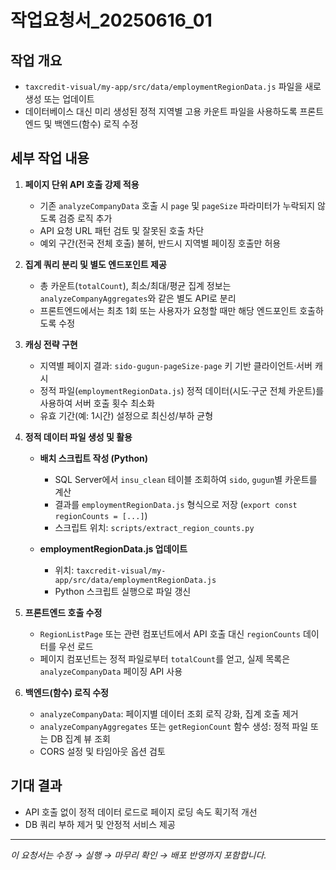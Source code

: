 # 작업요청서\_20250616\_01

## 작업 개요

* `taxcredit-visual/my-app/src/data/employmentRegionData.js` 파일을 새로 생성 또는 업데이트
* 데이터베이스 대신 미리 생성된 정적 지역별 고용 카운트 파일을 사용하도록 프론트엔드 및 백엔드(함수) 로직 수정

## 세부 작업 내용

1. **페이지 단위 API 호출 강제 적용**

   * 기존 `analyzeCompanyData` 호출 시 `page` 및 `pageSize` 파라미터가 누락되지 않도록 검증 로직 추가
   * API 요청 URL 패턴 검토 및 잘못된 호출 차단
   * 예외 구간(전국 전체 호출) 불허, 반드시 지역별 페이징 호출만 허용

2. **집계 쿼리 분리 및 별도 엔드포인트 제공**

   * 총 카운트(`totalCount`), 최소/최대/평균 집계 정보는 `analyzeCompanyAggregates`와 같은 별도 API로 분리
   * 프론트엔드에서는 최초 1회 또는 사용자가 요청할 때만 해당 엔드포인트 호출하도록 수정

3. **캐싱 전략 구현**

   * 지역별 페이지 결과: `sido-gugun-pageSize-page` 키 기반 클라이언트·서버 캐시
   * 정적 파일(`employmentRegionData.js`) 정적 데이터(시도·구군 전체 카운트)를 사용하여 서버 호출 횟수 최소화
   * 유효 기간(예: 1시간) 설정으로 최신성/부하 균형

4. **정적 데이터 파일 생성 및 활용**

   * **배치 스크립트 작성 (Python)**

     * SQL Server에서 `insu_clean` 테이블 조회하여 `sido`, `gugun`별 카운트를 계산
     * 결과를 `employmentRegionData.js` 형식으로 저장 (`export const regionCounts = [...]`)
     * 스크립트 위치: `scripts/extract_region_counts.py`
   * **employmentRegionData.js 업데이트**

     * 위치: `taxcredit-visual/my-app/src/data/employmentRegionData.js`
     * Python 스크립트 실행으로 파일 갱신

5. **프론트엔드 호출 수정**

   * `RegionListPage` 또는 관련 컴포넌트에서 API 호출 대신 `regionCounts` 데이터를 우선 로드
   * 페이지 컴포넌트는 정적 파일로부터 `totalCount`를 얻고, 실제 목록은 `analyzeCompanyData` 페이징 API 사용

6. **백엔드(함수) 로직 수정**

   * `analyzeCompanyData`: 페이지별 데이터 조회 로직 강화, 집계 호출 제거
   * `analyzeCompanyAggregates` 또는 `getRegionCount` 함수 생성: 정적 파일 또는 DB 집계 뷰 조회
   * CORS 설정 및 타임아웃 옵션 검토

## 기대 결과

* API 호출 없이 정적 데이터 로드로 페이지 로딩 속도 획기적 개선
* DB 쿼리 부하 제거 및 안정적 서비스 제공

---

*이 요청서는 수정 → 실행 → 마무리 확인 → 배포 반영까지 포함합니다.*
